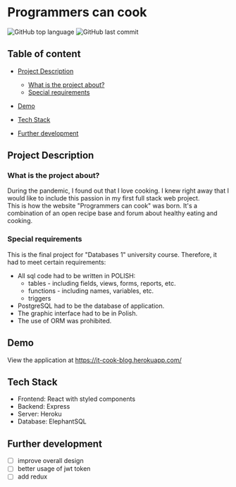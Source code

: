# Programmers can cook
![GitHub top language](https://img.shields.io/github/languages/top/MichalKacprzak99/programmer-can-cook)
![GitHub last commit](https://img.shields.io/github/last-commit/MichalKacprzak99/programmers-can-cook)
## Table of content
* [Project Description](#project-description)
    - [What is the project about?](#what-is-the-project-about)
    - [Special requirements](#special-requirements)
    
* [Demo](#demo)
* [Tech Stack](#tech-stack)
* [Further development](#further-development)

## Project Description

### What is the project about?
During the pandemic, I found out that I love cooking.
I knew right away that I would like to include this passion in my first full stack web project.  
This is how the website "Programmers can cook" was born.
It's a combination of an open recipe base and forum about healthy eating and cooking.
### Special requirements
This is the final project for "Databases 1" university course. 
Therefore, it had to meet certain requirements:
* All sql code had to be written in POLISH: 
  - tables - including fields, views, forms, reports, etc.
  - functions - including names, variables, etc.
  - triggers
* PostgreSQL had to be the database of application.
* The graphic interface had to be in Polish.
* The use of ORM was prohibited.
## Demo
View the application at https://it-cook-blog.herokuapp.com/
## Tech Stack
* Frontend: React with styled components
* Backend: Express
* Server: Heroku
* Database: ElephantSQL
## Further development
 - [ ] improve overall design
 - [ ] better usage of jwt token
 - [ ] add redux

